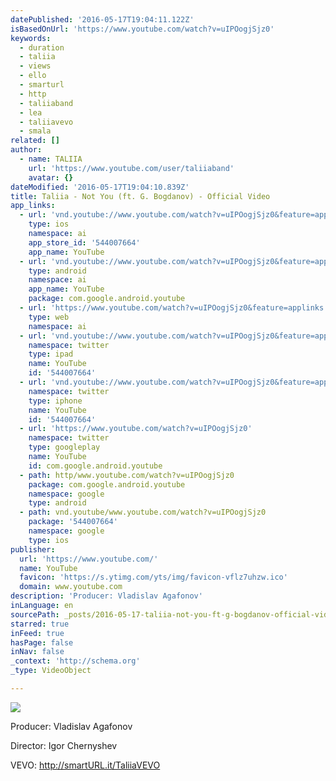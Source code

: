 ```yaml
---
datePublished: '2016-05-17T19:04:11.122Z'
isBasedOnUrl: 'https://www.youtube.com/watch?v=uIPOogjSjz0'
keywords:
  - duration
  - taliia
  - views
  - ello
  - smarturl
  - http
  - taliiaband
  - lea
  - taliiavevo
  - smala
related: []
author:
  - name: TALIIA
    url: 'https://www.youtube.com/user/taliiaband'
    avatar: {}
dateModified: '2016-05-17T19:04:10.839Z'
title: Taliia - Not You (ft. G. Bogdanov) - Official Video
app_links:
  - url: 'vnd.youtube://www.youtube.com/watch?v=uIPOogjSjz0&feature=applinks'
    type: ios
    namespace: ai
    app_store_id: '544007664'
    app_name: YouTube
  - url: 'vnd.youtube://www.youtube.com/watch?v=uIPOogjSjz0&feature=applinks'
    type: android
    namespace: ai
    app_name: YouTube
    package: com.google.android.youtube
  - url: 'https://www.youtube.com/watch?v=uIPOogjSjz0&feature=applinks'
    type: web
    namespace: ai
  - url: 'vnd.youtube://www.youtube.com/watch?v=uIPOogjSjz0&feature=applinks'
    namespace: twitter
    type: ipad
    name: YouTube
    id: '544007664'
  - url: 'vnd.youtube://www.youtube.com/watch?v=uIPOogjSjz0&feature=applinks'
    namespace: twitter
    type: iphone
    name: YouTube
    id: '544007664'
  - url: 'https://www.youtube.com/watch?v=uIPOogjSjz0'
    namespace: twitter
    type: googleplay
    name: YouTube
    id: com.google.android.youtube
  - path: http/www.youtube.com/watch?v=uIPOogjSjz0
    package: com.google.android.youtube
    namespace: google
    type: android
  - path: vnd.youtube/www.youtube.com/watch?v=uIPOogjSjz0
    package: '544007664'
    namespace: google
    type: ios
publisher:
  url: 'https://www.youtube.com/'
  name: YouTube
  favicon: 'https://s.ytimg.com/yts/img/favicon-vflz7uhzw.ico'
  domain: www.youtube.com
description: 'Producer: Vladislav Agafonov'
inLanguage: en
sourcePath: _posts/2016-05-17-taliia-not-you-ft-g-bogdanov-official-video.md
starred: true
inFeed: true
hasPage: false
inNav: false
_context: 'http://schema.org'
_type: VideoObject

---
```

![](https://the-grid-user-content.s3-us-west-2.amazonaws.com/3f9f5009-907a-43ab-87cb-82b854198aae.jpg)

Producer: Vladislav Agafonov

Director: Igor Chernyshev

VEVO: http://smartURL.it/TaliiaVEVO